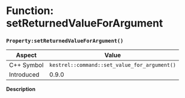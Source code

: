
# Function: setReturnedValueForArgument
### `Property:setReturnedValueForArgument()`

| Aspect | Value |
| --- | --- |
| C++ Symbol | `kestrel::command::set_value_for_argument()` |
| Introduced | 0.9.0 |

**Description**


